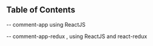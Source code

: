 ## Table of Contents

-- comment-app using ReactJS

-- comment-app-redux , using ReactJS and react-redux